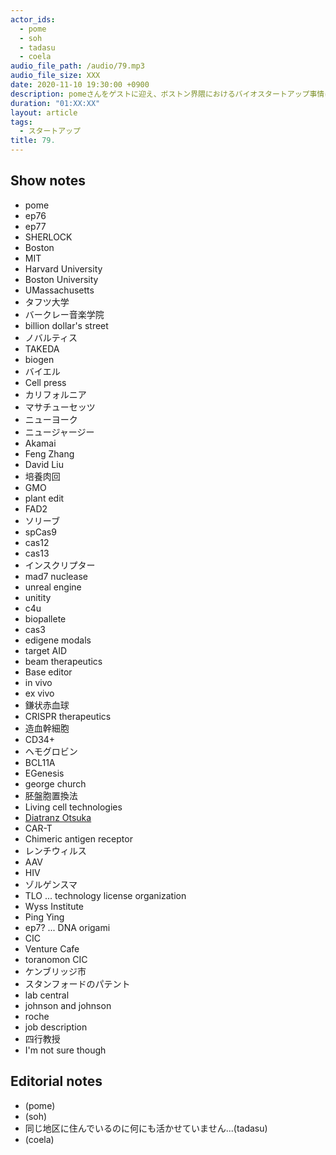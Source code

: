 ```yaml
---
actor_ids:
  - pome
  - soh
  - tadasu
  - coela
audio_file_path: /audio/79.mp3
audio_file_size: XXX
date: 2020-11-10 19:30:00 +0900
description: pomeさんをゲストに迎え、ボストン界隈におけるバイオスタートアップ事情について話を伺いました。
duration: "01:XX:XX"
layout: article
tags:
  - スタートアップ
title: 79. 
---
```


## Show notes

- pome
- ep76
- ep77
- SHERLOCK
- Boston
- MIT
- Harvard University
- Boston University
- UMassachusetts
- タフツ大学
- バークレー音楽学院
- billion dollar's street
- ノバルティス
- TAKEDA
- biogen
- バイエル
- Cell press
- カリフォルニア
- マサチューセッツ
- ニューヨーク
- ニュージャージー
- Akamai
- Feng Zhang
- David Liu
- 培養肉回
- GMO
- plant edit
- FAD2
- ソリーブ
- spCas9
- cas12
- cas13
- インスクリプター
- mad7 nuclease
- unreal engine
- unitity
- c4u
- biopallete
- cas3
- edigene modals
- target AID
- beam therapeutics
- Base editor
- in vivo
- ex vivo
- 鎌状赤血球
- CRISPR therapeutics
- 造血幹細胞
- CD34+
- ヘモグロビン
- BCL11A
- EGenesis
- george church
- 胚盤胞置換法
- Living cell technologies 
- [Diatranz Otsuka](http://dolglobal.com/)
- CAR-T
- Chimeric antigen receptor 
- レンチウィルス
- AAV
- HIV
- ゾルゲンスマ
- TLO ... technology license organization
- Wyss Institute
- Ping Ying
- ep7? ... DNA origami
- CIC
- Venture Cafe 
- toranomon CIC
- ケンブリッジ市
- スタンフォードのパテント
- lab central
- johnson and johnson
- roche
- job description
- 四行教授
- I'm not sure though

## Editorial notes
- (pome)
- (soh)
- 同じ地区に住んでいるのに何にも活かせていません...(tadasu)
- (coela)
